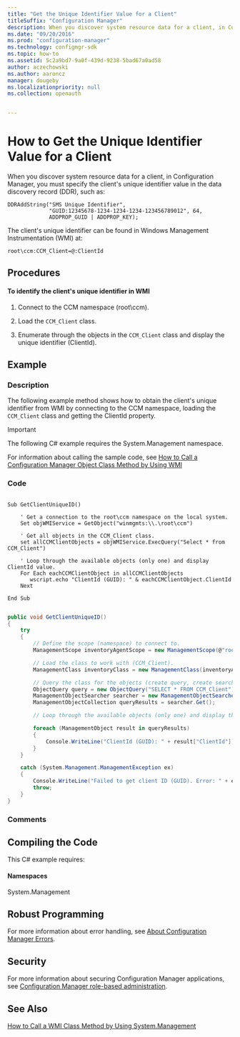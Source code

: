 ```yaml
---
title: "Get the Unique Identifier Value for a Client"
titleSuffix: "Configuration Manager"
description: When you discover system resource data for a client, in Configuration Manager, you must specify the client's unique identifier value in the data discovery record (DDR).
ms.date: "09/20/2016"
ms.prod: "configuration-manager"
ms.technology: configmgr-sdk
ms.topic: how-to
ms.assetid: 5c2a9bd7-9a0f-439d-9238-5bad67a0ad58
author: aczechowski
ms.author: aaroncz
manager: dougeby
ms.localizationpriority: null
ms.collection: openauth


---
```

# How to Get the Unique Identifier Value for a Client
When you discover system resource data for a client, in Configuration Manager, you must specify the client's unique identifier value in the data discovery record (DDR), such as:  

```  
DDRAddString("SMS Unique Identifier",  
             "GUID:12345678-1234-1234-1234-123456789012", 64,  
             ADDPROP_GUID | ADDPROP_KEY);  
```  

 The client's unique identifier can be found in Windows Management Instrumentation (WMI) at:  

```  
root\ccm:CCM_Client=@:ClientId  
```  

## Procedures  

#### To identify the client's unique identifier in WMI  

1.  Connect to the CCM namespace (root\ccm).  

2.  Load the `CCM_Client` class.  

3.  Enumerate through the objects in the `CCM_Client` class and display the unique identifier (ClientId).  

## Example  

### Description  
 The following example method shows how to obtain the client's unique identifier from WMI by connecting to the CCM namespace, loading the `CCM_Client` class and getting the ClientId property.  

> [!IMPORTANT]
>  The following C# example requires the System.Management namespace.  

 For information about calling the sample code, see [How to Call a Configuration Manager Object Class Method by Using WMI](../../../../develop/core/understand/how-to-call-a-configuration-manager-object-class-method-by-using-wmi.md)  

### Code  

```vbs  

Sub GetClientUniqueID()  

    ' Get a connection to the root\ccm namespace on the local system.  
    Set objWMIService = GetObject("winmgmts:\\.\root\ccm")  

    ' Get all objects in the CCM_Client class.  
    set allCCMClientObjects = objWMIService.ExecQuery("Select * from CCM_Client")  

    ' Loop through the available objects (only one) and display ClientId value.  
    For Each eachCCMClientObject in allCCMClientObjects  
       wscript.echo "ClientId (GUID): " & eachCCMClientObject.ClientId         
    Next   

End Sub  
```  

```c#  

public void GetClientUniqueID()  
{  
    try  
    {  
        // Define the scope (namespace) to connect to.  
        ManagementScope inventoryAgentScope = new ManagementScope(@"root\ccm");  

        // Load the class to work with (CCM_Client).  
        ManagementClass inventoryClass = new ManagementClass(inventoryAgentScope.Path.Path, "CCM_Client", null);  

        // Query the class for the objects (create query, create searcher object, execute query).  
        ObjectQuery query = new ObjectQuery("SELECT * FROM CCM_Client");  
        ManagementObjectSearcher searcher = new ManagementObjectSearcher(inventoryAgentScope, query);  
        ManagementObjectCollection queryResults = searcher.Get();  

        // Loop through the available objects (only one) and display the ClientId value.  

        foreach (ManagementObject result in queryResults)  
        {  
            Console.WriteLine("ClientId (GUID): " + result["ClientId"]);  
        }  
    }  

    catch (System.Management.ManagementException ex)  
    {  
        Console.WriteLine("Failed to get client ID (GUID). Error: " + ex.Message);  
        throw;  
    }  
}  

```  

### Comments  

## Compiling the Code  
 This C# example requires:  

#### Namespaces  
 System.Management  

## Robust Programming  
 For more information about error handling, see [About Configuration Manager Errors](../../../../develop/core/understand/about-configuration-manager-errors.md).  

## Security  
 For more information about securing Configuration Manager applications, see [Configuration Manager role-based administration](../../../../develop/core/servers/configure/role-based-administration.md).  

## See Also  
 [How to Call a WMI Class Method by Using System.Management](../../../../develop/core/clients/programming/how-to-call-a-wmi-class-method-by-using-system.management.md)
